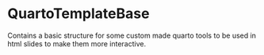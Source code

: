 # QuartoTemplateBase
Contains a basic structure for some custom made quarto tools to be used in html slides to make them more interactive.
